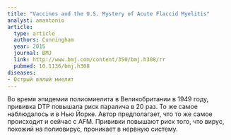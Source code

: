 ```yaml
---
title: "Vaccines and the U.S. Mystery of Acute Flaccid Myelitis"
analyst: amantonio
article:
  type: article
  authors: Cunningham
  year: 2015
  journal: BMJ
  link: http://www.bmj.com/content/350/bmj.h308/rr
  pubmed: 10.1136/bmj.h308
diseases:
- Острый вялый миелит
---
```


Во время эпидемии полиомиелита в Великобритании в 1949 году, прививка DTP повышала риск паралича в 20 раз. То же самое наблюдалось и в Нью Йорке.
Автор предполагает, что то же самое происходит и сейчас с AFM. Прививки повышают риск того, что вирус, похожий на полиовирус, проникает в нервную систему.
